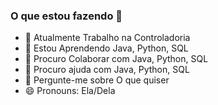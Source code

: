 ### O que estou fazendo 👋

- 🔭 Atualmente Trabalho na Controladoria
- 🌱 Estou Aprendendo Java, Python, SQL
- 👯 Procuro Colaborar com Java, Python, SQL
- 🤔 Procuro ajuda com Java, Python, SQL
- 💬 Pergunte-me sobre O que quiser
- 😄 Pronouns: Ela/Dela

